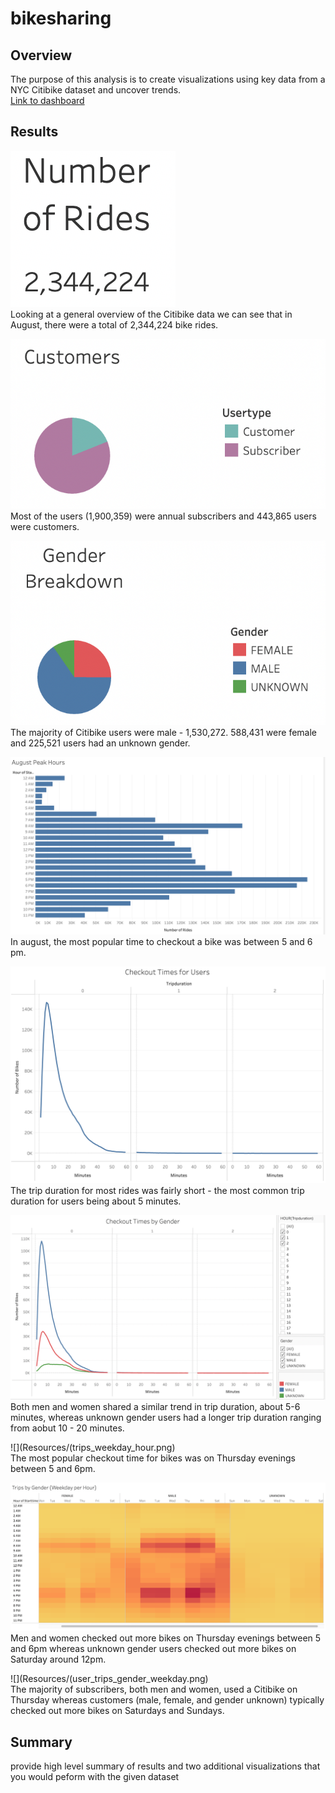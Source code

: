 # bikesharing
## Overview
The purpose of this analysis is to create visualizations using key data from a NYC Citibike dataset and uncover trends. 
<br>[Link to dashboard](https://public.tableau.com/profile/laura.godleski#!/vizhome/bikesharing_challenge_16199922432860/NYCCitibikes)

## Results
![](Resources/number_of_rides.png)
<br> Looking at a general overview of the Citibike data we can see that in August, there were a total of 2,344,224 bike rides. 

![](Resources/customers.png)
<br>Most of the users (1,900,359) were annual subscribers and 443,865 users were customers. 

![](Resources/gender_breakdown.png)
<br>The majority of Citibike users were male - 1,530,272. 588,431 were female and 225,521 users had an unknown gender. 

![](Resources/august_peak_hours.png)
<br> In august, the most popular time to checkout a bike was between 5 and 6 pm. 

![](Resources/checkout_times_user.png)
<br> The trip duration for most rides was fairly short - the most common trip duration for users being about 5 minutes. 

![](Resources/checkout_times_gender.png)
<br> Both men and women shared a similar trend in trip duration, about 5-6 minutes, whereas unknown gender users had a longer trip duration ranging from aobut 10 - 20 minutes. 

![](Resources/(trips_weekday_hour.png)
<br> The most popular checkout time for bikes was on Thursday evenings between 5 and 6pm.

![](Resources/trips_by_gender.png)
<br> Men and women checked out more bikes on Thursday evenings between 5 and 6pm whereas unknown gender users checked out more bikes on Saturday around 12pm. 

![](Resources/(user_trips_gender_weekday.png)
<br> The majority of subscribers, both men and women, used a Citibike on Thursday whereas customers (male, female, and gender unknown) typically checked out more bikes on Saturdays and Sundays. 

## Summary
provide high level summary of results and two additional visualizations that you would peform with the given dataset
